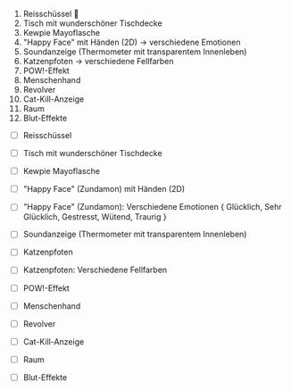 1. Reisschüssel 🍚 
2. Tisch mit wunderschöner Tischdecke
3. Kewpie Mayoflasche
4. "Happy Face" mit Händen (2D) -> verschiedene Emotionen
5. Soundanzeige (Thermometer mit transparentem Innenleben)
6. Katzenpfoten -> verschiedene Fellfarben
7. POW!-Effekt
8. Menschenhand
9. Revolver
10. Cat-Kill-Anzeige
11. Raum
12. Blut-Effekte

- [ ] Reisschüssel
- [ ] Tisch mit wunderschöner Tischdecke
- [ ] Kewpie Mayoflasche
- [ ] "Happy Face" (Zundamon) mit Händen (2D)
- [ ] "Happy Face" (Zundamon): Verschiedene Emotionen { Glücklich, Sehr Glücklich, Gestresst, Wütend, Traurig }
- [ ] Soundanzeige (Thermometer mit transparentem Innenleben)
- [ ] Katzenpfoten
- [ ] Katzenpfoten: Verschiedene Fellfarben
- [ ] POW!-Effekt
- [ ] Menschenhand
- [ ] Revolver
- [ ] Cat-Kill-Anzeige
- [ ] Raum
- [ ] Blut-Effekte

